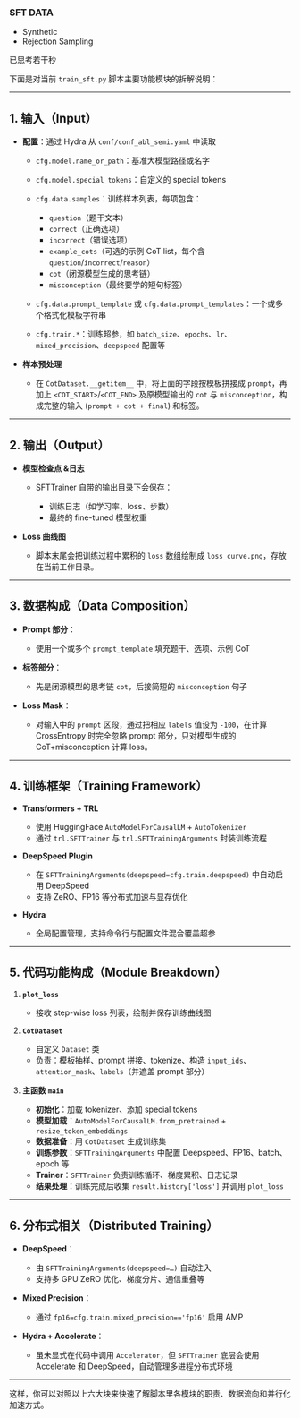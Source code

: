 ### SFT DATA
- Synthetic 
- Rejection Sampling 



已思考若干秒


下面是对当前 `train_sft.py` 脚本主要功能模块的拆解说明：

---

## 1. 输入（Input）

* **配置**：通过 Hydra 从 `conf/conf_abl_semi.yaml` 中读取

  * `cfg.model.name_or_path`：基准大模型路径或名字
  * `cfg.model.special_tokens`：自定义的 special tokens
  * `cfg.data.samples`：训练样本列表，每项包含：

    * `question`（题干文本）
    * `correct`（正确选项）
    * `incorrect`（错误选项）
    * `example_cots`（可选的示例 CoT list，每个含 `question`/`incorrect`/`reason`）
    * `cot`（闭源模型生成的思考链）
    * `misconception`（最终要学的短句标签）
  * `cfg.data.prompt_template` 或 `cfg.data.prompt_templates`：一个或多个格式化模板字符串
  * `cfg.train.*`：训练超参，如 `batch_size`、`epochs`、`lr`、`mixed_precision`、`deepspeed` 配置等

* **样本预处理**

  * 在 `CotDataset.__getitem__` 中，将上面的字段按模板拼接成 `prompt`，再加上 `<COT_START>`/`<COT_END>` 及原模型输出的 `cot` 与 `misconception`，构成完整的输入 (`prompt + cot + final`) 和标签。

---

## 2. 输出（Output）

* **模型检查点 &日志**

  * SFTTrainer 自带的输出目录下会保存：

    * 训练日志（如学习率、loss、步数）
    * 最终的 fine-tuned 模型权重
* **Loss 曲线图**

  * 脚本末尾会把训练过程中累积的 `loss` 数组绘制成 `loss_curve.png`，存放在当前工作目录。

---

## 3. 数据构成（Data Composition）

* **Prompt 部分**：

  * 使用一个或多个 `prompt_template` 填充题干、选项、示例 CoT
* **标签部分**：

  * 先是闭源模型的思考链 `cot`，后接简短的 `misconception` 句子
* **Loss Mask**：

  * 对输入中的 `prompt` 区段，通过把相应 `labels` 值设为 `-100`，在计算 CrossEntropy 时完全忽略 prompt 部分，只对模型生成的 CoT+misconception 计算 loss。

---

## 4. 训练框架（Training Framework）

* **Transformers + TRL**

  * 使用 HuggingFace `AutoModelForCausalLM` + `AutoTokenizer`
  * 通过 `trl.SFTTrainer` 与 `trl.SFTTrainingArguments` 封装训练流程
* **DeepSpeed Plugin**

  * 在 `SFTTrainingArguments(deepspeed=cfg.train.deepspeed)` 中自动启用 DeepSpeed
  * 支持 ZeRO、FP16 等分布式加速与显存优化
* **Hydra**

  * 全局配置管理，支持命令行与配置文件混合覆盖超参

---

## 5. 代码功能构成（Module Breakdown）

1. **`plot_loss`**

   * 接收 step-wise loss 列表，绘制并保存训练曲线图

2. **`CotDataset`**

   * 自定义 `Dataset` 类
   * 负责：模板抽样、prompt 拼接、tokenize、构造 `input_ids`、`attention_mask`、`labels`（并遮盖 prompt 部分）

3. **主函数 `main`**

   * **初始化**：加载 tokenizer、添加 special tokens
   * **模型加载**：`AutoModelForCausalLM.from_pretrained` + `resize_token_embeddings`
   * **数据准备**：用 `CotDataset` 生成训练集
   * **训练参数**：`SFTTrainingArguments` 中配置 Deepspeed、FP16、batch、epoch 等
   * **Trainer**：`SFTTrainer` 负责训练循环、梯度累积、日志记录
   * **结果处理**：训练完成后收集 `result.history['loss']` 并调用 `plot_loss`

---

## 6. 分布式相关（Distributed Training）

* **DeepSpeed**：

  * 由 `SFTTrainingArguments(deepspeed=…)` 自动注入
  * 支持多 GPU ZeRO 优化、梯度分片、通信重叠等
* **Mixed Precision**：

  * 通过 `fp16=cfg.train.mixed_precision=='fp16'` 启用 AMP
* **Hydra + Accelerate**：

  * 虽未显式在代码中调用 `Accelerator`，但 `SFTTrainer` 底层会使用 Accelerate 和 DeepSpeed，自动管理多进程分布式环境

---

这样，你可以对照以上六大块来快速了解脚本里各模块的职责、数据流向和并行化加速方式。
